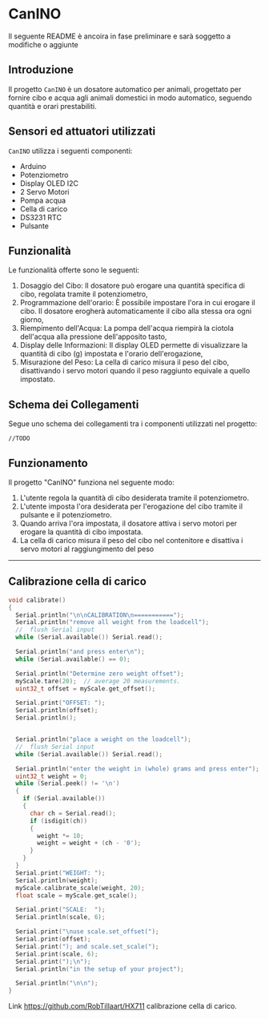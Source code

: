 # CanINO

Il seguente README è ancoira in fase preliminare e sarà soggetto a modifiche o aggiunte

## Introduzione

Il progetto `CanINO` è un dosatore automatico per animali, progettato per fornire cibo e acqua agli animali domestici in modo automatico, seguendo quantità e orari prestabiliti. 

## Sensori ed attuatori utilizzati

`CanINO` utilizza i seguenti componenti:

- Arduino
- Potenziometro
- Display OLED I2C
- 2 Servo Motori
- Pompa acqua
- Cella di carico
- DS3231 RTC
- Pulsante

## Funzionalità

Le funzionalità offerte sono le seguenti:

1. Dosaggio del Cibo: Il dosatore può erogare una quantità specifica di cibo, regolata tramite il potenziometro,
2. Programmazione dell'orario: È possibile impostare l'ora in cui erogare il cibo. Il dosatore erogherà automaticamente il cibo alla stessa ora ogni giorno,
3. Riempimento dell'Acqua: La pompa dell'acqua riempirà la ciotola dell'acqua alla pressione dell'apposito tasto,
4. Display delle Informazioni: Il display OLED permette di visualizzare la quantità di cibo (g) impostata e l'orario dell'erogazione,
5. Misurazione del Peso: La cella di carico misura il peso del cibo, disattivando i servo motori quando  il peso raggiunto equivale a quello impostato.

## Schema dei Collegamenti

Segue uno schema dei collegamenti tra i componenti utilizzati nel progetto:

```
//TODO 
```

## Funzionamento

Il progetto "CanINO" funziona nel seguente modo:

1. L'utente regola la quantità di cibo desiderata tramite il potenziometro.
2. L'utente imposta l'ora desiderata per l'erogazione del cibo tramite il pulsante e il potenziometro.
3. Quando arriva l'ora impostata, il dosatore attiva i servo motori per erogare la quantità di cibo impostata.
4. La cella di carico misura il peso del cibo nel contenitore e disattiva i servo motori al raggiungimento del peso

---

## Calibrazione cella di carico

```c++
void calibrate()
{
  Serial.println("\n\nCALIBRATION\n===========");
  Serial.println("remove all weight from the loadcell");
  //  flush Serial input
  while (Serial.available()) Serial.read();

  Serial.println("and press enter\n");
  while (Serial.available() == 0);

  Serial.println("Determine zero weight offset");
  myScale.tare(20);  // average 20 measurements.
  uint32_t offset = myScale.get_offset();

  Serial.print("OFFSET: ");
  Serial.println(offset);
  Serial.println();


  Serial.println("place a weight on the loadcell");
  //  flush Serial input
  while (Serial.available()) Serial.read();

  Serial.println("enter the weight in (whole) grams and press enter");
  uint32_t weight = 0;
  while (Serial.peek() != '\n')
  {
    if (Serial.available())
    {
      char ch = Serial.read();
      if (isdigit(ch))
      {
        weight *= 10;
        weight = weight + (ch - '0');
      }
    }
  }
  Serial.print("WEIGHT: ");
  Serial.println(weight);
  myScale.calibrate_scale(weight, 20);
  float scale = myScale.get_scale();

  Serial.print("SCALE:  ");
  Serial.println(scale, 6);

  Serial.print("\nuse scale.set_offset(");
  Serial.print(offset);
  Serial.print("); and scale.set_scale(");
  Serial.print(scale, 6);
  Serial.print(");\n");
  Serial.println("in the setup of your project");

  Serial.println("\n\n");
}
```

Link https://github.com/RobTillaart/HX711 calibrazione cella di carico.
